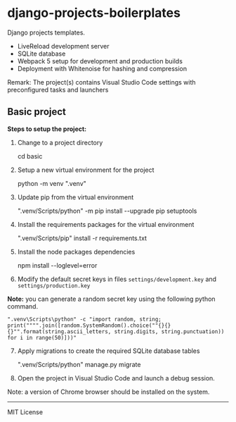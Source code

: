 # django-projects-boilerplates

Django projects templates.

- LiveReload development server
- SQLite database
- Webpack 5 setup for development and production builds
- Deployment with Whitenoise for hashing and compression

Remark: The project(s) contains Visual Studio Code settings with preconfigured tasks and launchers 

## Basic project

**Steps to setup the project:** 

1) Change to a project directory

	cd basic

2) Setup a new virtual environment for the project
	
	python -m venv ".venv"

3) Update pip from the virtual environment

	".venv/Scripts/python" -m pip install --upgrade pip setuptools

4) Install the requirements packages for the virtual environment

	".venv/Scripts/pip" install -r requirements.txt	

5) Install the node packages dependencies

	npm install --loglevel=error

6) Modify the default secret keys in files `settings/development.key` and `settings/production.key`
	
**Note:** you can generate a random secret key using the following python command.

	".venv\Scripts\python" -c "import random, string; print("""".join([random.SystemRandom().choice(""{}{}{}"".format(string.ascii_letters, string.digits, string.punctuation)) for i in range(50)]))"

7) Apply migrations to create the required SQLite database tables

	".venv/Scripts/python" manage.py migrate

8) Open the project in Visual Studio Code and launch a debug session.

Note: a version of Chrome browser should be installed on the system. 

---
MIT License